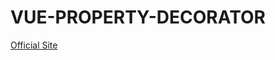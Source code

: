 # VUE-PROPERTY-DECORATOR 
[Official Site](https://github.com/kaorun343/vue-property-decorator#Prop)
